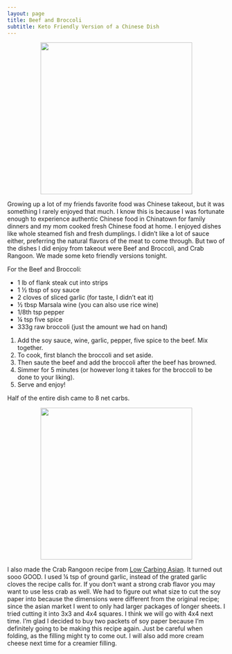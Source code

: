 ```yaml
---
layout: page
title: Beef and Broccoli
subtitle: Keto Friendly Version of a Chinese Dish
---
```

<center><img src="/img/rollinginfood/2019/May/DSCF3625.JPG" width="350"></center>

Growing up a lot of my friends favorite food was Chinese takeout, but it was something I rarely enjoyed that much. I know this is because I was fortunate enough to experience authentic Chinese food in Chinatown for family dinners and my mom cooked fresh Chinese food at home. I enjoyed dishes like whole steamed fish and fresh dumplings. I didn’t like a lot of sauce either, preferring the natural flavors of the meat to come through. But two of the dishes I did enjoy from takeout were Beef and Broccoli, and Crab Rangoon. We made some keto friendly versions tonight.  

For the Beef and Broccoli:  
* 1 lb of flank steak cut into strips  
* 1 ½ tbsp of soy sauce  
* 2 cloves of sliced garlic (for taste, I didn’t eat it)  
* ½ tbsp Marsala wine (you can also use rice wine)  
* 1/8th tsp pepper  
* ¼ tsp five spice  
* 333g raw broccoli (just the amount we had on hand)  

1. Add the soy sauce, wine, garlic, pepper, five spice to the beef. Mix together.  
2. To cook, first blanch the broccoli and set aside. 
3. Then saute the beef and add the broccoli after the beef has browned.  
4. Simmer for 5 minutes (or however long it takes for the broccoli to be done to your liking).  
5. Serve and enjoy!

Half of the entire dish came to 8 net carbs.

<center><img src="/img/rollinginfood/2019/May/DSCF3630.JPG" width="350"></center>

I also made the Crab Rangoon recipe from [Low Carbing Asian](lowcarbingasian.com/keto-crab-rangoon). It turned out sooo GOOD. I used ¼ tsp of ground garlic, instead of the grated garlic cloves the recipe calls for. If you don’t want a strong crab flavor you may want to use less crab as well. We had to figure out what size to cut the soy paper into because the dimensions were different from the original recipe; since the asian market I went to only had larger packages of longer sheets. I tried cutting it into 3x3 and 4x4 squares. I think we will go with 4x4 next time. I’m glad I decided to buy two packets of soy paper because I’m definitely going to be making this recipe again. Just be careful when folding, as the filling might ty to come out. I will also add more cream cheese next time for a creamier filling.
